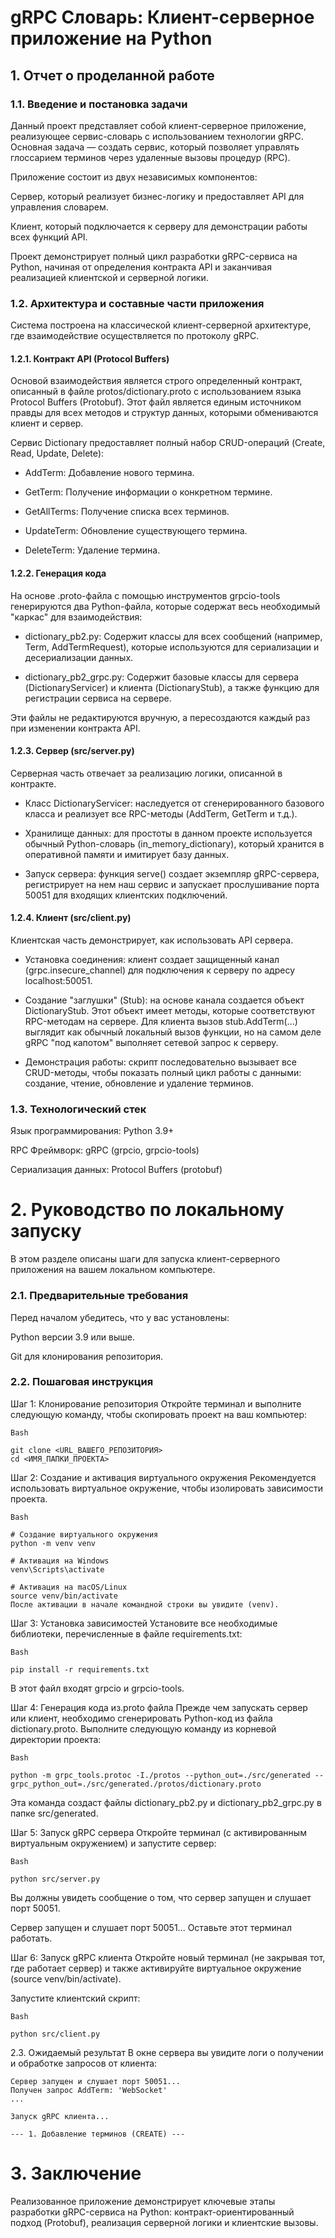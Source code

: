 # gRPC Словарь: Клиент-серверное приложение на Python
## 1. Отчет о проделанной работе
### 1.1. Введение и постановка задачи
Данный проект представляет собой клиент-серверное приложение, реализующее сервис-словарь с использованием технологии gRPC. Основная задача — создать сервис, который позволяет управлять глоссарием терминов через удаленные вызовы процедур (RPC).

Приложение состоит из двух независимых компонентов:

Сервер, который реализует бизнес-логику и предоставляет API для управления словарем.

Клиент, который подключается к серверу для демонстрации работы всех функций API.

Проект демонстрирует полный цикл разработки gRPC-сервиса на Python, начиная от определения контракта API и заканчивая реализацией клиентской и серверной логики.

### 1.2. Архитектура и составные части приложения
Система построена на классической клиент-серверной архитектуре, где взаимодействие осуществляется по протоколу gRPC.    

#### 1.2.1. Контракт API (Protocol Buffers)
Основой взаимодействия является строго определенный контракт, описанный в файле protos/dictionary.proto с использованием языка Protocol Buffers (Protobuf).  Этот файл является единым источником правды для всех методов и структур данных, которыми обмениваются клиент и сервер.   

Сервис Dictionary предоставляет полный набор CRUD-операций (Create, Read, Update, Delete):

- AddTerm: Добавление нового термина.

- GetTerm: Получение информации о конкретном термине.

- GetAllTerms: Получение списка всех терминов.

- UpdateTerm: Обновление существующего термина.

- DeleteTerm: Удаление термина.


#### 1.2.2. Генерация кода
На основе .proto-файла с помощью инструментов grpcio-tools генерируются два Python-файла, которые содержат весь необходимый "каркас" для взаимодействия:    

- dictionary_pb2.py: Содержит классы для всех сообщений (например, Term, AddTermRequest), которые используются для сериализации и десериализации данных.

- dictionary_pb2_grpc.py: Содержит базовые классы для сервера (DictionaryServicer) и клиента (DictionaryStub), а также функцию для регистрации сервиса на сервере.

Эти файлы не редактируются вручную, а пересоздаются каждый раз при изменении контракта API.

#### 1.2.3. Сервер (src/server.py)
Серверная часть отвечает за реализацию логики, описанной в контракте.    

- Класс DictionaryServicer: наследуется от сгенерированного базового класса и реализует все RPC-методы (AddTerm, GetTerm и т.д.).

- Хранилище данных: для простоты в данном проекте используется обычный Python-словарь (in_memory_dictionary), который хранится в оперативной памяти и имитирует базу данных.

- Запуск сервера: функция serve() создает экземпляр gRPC-сервера, регистрирует на нем наш сервис и запускает прослушивание порта 50051 для входящих клиентских подключений.

#### 1.2.4. Клиент (src/client.py)
Клиентская часть демонстрирует, как использовать API сервера.    

- Установка соединения: клиент создает защищенный канал (grpc.insecure_channel) для подключения к серверу по адресу localhost:50051.

- Создание "заглушки" (Stub): на основе канала создается объект DictionaryStub. Этот объект имеет методы, которые соответствуют RPC-методам на сервере. Для клиента вызов stub.AddTerm(...) выглядит как обычный локальный вызов функции, но на самом деле gRPC "под капотом" выполняет сетевой запрос к серверу.

 - Демонстрация работы: скрипт последовательно вызывает все CRUD-методы, чтобы показать полный цикл работы с данными: создание, чтение, обновление и удаление терминов.

### 1.3. Технологический стек
Язык программирования: Python 3.9+

RPC Фреймворк: gRPC (grpcio, grpcio-tools)

Сериализация данных: Protocol Buffers (protobuf)

# 2. Руководство по локальному запуску
В этом разделе описаны шаги для запуска клиент-серверного приложения на вашем локальном компьютере.

### 2.1. Предварительные требования
Перед началом убедитесь, что у вас установлены:

Python версии 3.9 или выше.

Git для клонирования репозитория.

### 2.2. Пошаговая инструкция
Шаг 1: Клонирование репозитория
Откройте терминал и выполните следующую команду, чтобы скопировать проект на ваш компьютер:
```
Bash

git clone <URL_ВАШЕГО_РЕПОЗИТОРИЯ>
cd <ИМЯ_ПАПКИ_ПРОЕКТА>
```
Шаг 2: Создание и активация виртуального окружения
Рекомендуется использовать виртуальное окружение, чтобы изолировать зависимости проекта.    
```
Bash

# Создание виртуального окружения
python -m venv venv

# Активация на Windows
venv\Scripts\activate

# Активация на macOS/Linux
source venv/bin/activate
После активации в начале командной строки вы увидите (venv).
```

Шаг 3: Установка зависимостей
Установите все необходимые библиотеки, перечисленные в файле requirements.txt:
```
Bash

pip install -r requirements.txt

```
В этот файл входят grpcio и grpcio-tools.

Шаг 4: Генерация кода из.proto файла
Прежде чем запускать сервер или клиент, необходимо сгенерировать Python-код из файла dictionary.proto. Выполните следующую команду из корневой директории проекта:    

```
Bash

python -m grpc_tools.protoc -I./protos --python_out=./src/generated --grpc_python_out=./src/generated./protos/dictionary.proto

```
Эта команда создаст файлы dictionary_pb2.py и dictionary_pb2_grpc.py в папке src/generated.

Шаг 5: Запуск gRPC сервера
Откройте терминал (с активированным виртуальным окружением) и запустите сервер:
```
Bash

python src/server.py
```
Вы должны увидеть сообщение о том, что сервер запущен и слушает порт 50051.

Сервер запущен и слушает порт 50051...
Оставьте этот терминал работать.

Шаг 6: Запуск gRPC клиента
Откройте новый терминал (не закрывая тот, где работает сервер) и также активируйте виртуальное окружение (source venv/bin/activate).

Запустите клиентский скрипт:
```
Bash

python src/client.py
```
2.3. Ожидаемый результат
В окне сервера вы увидите логи о получении и обработке запросов от клиента:
```
Сервер запущен и слушает порт 50051...
Получен запрос AddTerm: 'WebSocket'
...

Запуск gRPC клиента...

--- 1. Добавление терминов (CREATE) ---
```

# 3. Заключение

Реализованное приложение демонстрирует ключевые этапы разработки gRPC-сервиса на Python: контракт-ориентированный подход (Protobuf), реализация серверной логики и клиентские вызовы.